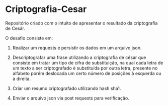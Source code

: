 # Criptografia-Cesar

Repositório criado com o intuito de apresentar o resultado da criptografia de Cesár.

O desafio consiste em:

1. Realizar um requests e persistir os dados em um arquivo json. 

2. Descriptografar uma frase utilizando a criptografia de césar que consiste em tratar um tipo de cifra de substituição, na 
qual cada letra de um texto a ser criptografado é substituída por outra letra, presente no alfabeto porém deslocada um certo 
número de posições à esquerda ou à direita.

3. Criar um resumo criptografado utilizando hash sha1. 

4. Enviar o arquivo json via post requests para verificação. 
